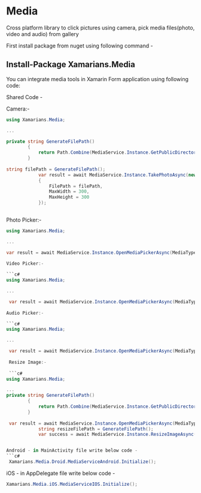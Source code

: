 # Media
Cross platform library to click pictures using camera, pick media files(photo, video and audio) from gallery

First install package from nuget using following command -
## Install-Package Xamarians.Media

You can integrate media tools in Xamarin Form application using following code:

 Shared Code -
 
Camera:-
 
```c#
using Xamarians.Media;

...

private string GenerateFilePath()
        {
			return Path.Combine(MediaService.Instance.GetPublicDirectoryPath(), MediaService.Instance.GenerateUniqueFileName("jpg"));
        }
		
string filePath = GenerateFilePath();
            var result = await MediaService.Instance.TakePhotoAsync(new CameraOption()
            {
                FilePath = filePath,
                MaxWidth = 300,
                MaxHeight = 300
            });
		
```
Photo Picker:- 
 
```c#
using Xamarians.Media;

...

var result = await MediaService.Instance.OpenMediaPickerAsync(MediaType.Image);

Video Picker:- 
 
```c#
using Xamarians.Media;

...

 var result = await MediaService.Instance.OpenMediaPickerAsync(MediaType.Video);
 
Audio Picker:-

```c#
using Xamarians.Media;

...

 var result = await MediaService.Instance.OpenMediaPickerAsync(MediaType.Audio);
 
 Resize Image:-
 
 ```c#
using Xamarians.Media;

...
private string GenerateFilePath()
        {
			return Path.Combine(MediaService.Instance.GetPublicDirectoryPath(), MediaService.Instance.GenerateUniqueFileName("jpg"));
        }
		
 var result = await MediaService.Instance.OpenMediaPickerAsync(MediaType.Image);
            string resizeFilePath = GenerateFilePath();
            var success = await MediaService.Instance.ResizeImageAsync(result.FilePath, resizeFilePath, 250, 250);


Android - in MainActivity file write below code -
```c#
 Xamarians.Media.Droid.MediaServiceAndroid.Initialize();
```

iOS - in AppDelegate file write below code -
```c#
Xamarians.Media.iOS.MediaServiceIOS.Initialize();
```

